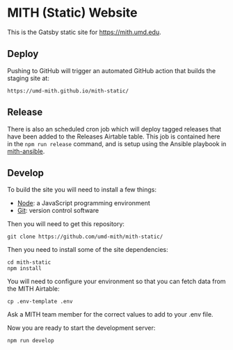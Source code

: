 # MITH (Static) Website

This is the Gatsby static site for https://mith.umd.edu.

## Deploy

Pushing to GitHub will trigger an automated GitHub action that builds the
staging site at:

    https://umd-mith.github.io/mith-static/

## Release

There is also an scheduled cron job which will deploy tagged releases that have
been added to the Releases Airtable table. This job is contained here in the
`npm run release` command, and is setup using the Ansible playbook in
[mith-ansible].

## Develop

To build the site you will need to install a few things:

* [Node]: a JavaScript programming environment
* [Git]: version control software

Then you will need to get this repository:

    git clone https://github.com/umd-mith/mith-static/

Then you need to install some of the site dependencies:

    cd mith-static
    npm install

You will need to configure your environment so that you can fetch data from the MITH Airtable:

    cp .env-template .env

Ask a MITH team member for the correct values to add to your .env file.

Now you are ready to start the development server:

    npm run develop

[Node]: https://nodejs.org
[Git]: https://git-scm.com/
[mith-ansible]: https://github.com/umd-mith/mith-ansible
